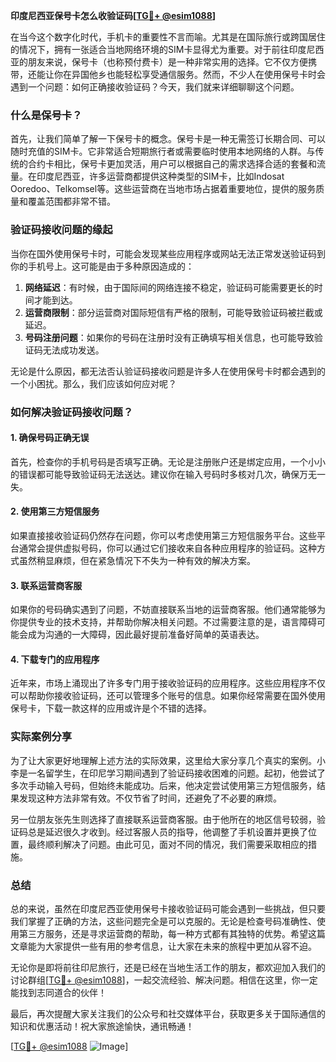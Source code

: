 **印度尼西亚保号卡怎么收验证码[[TG💪+ @esim1088](https://t.me/s/esim1088)]**

在当今这个数字化时代，手机卡的重要性不言而喻。尤其是在国际旅行或跨国居住的情况下，拥有一张适合当地网络环境的SIM卡显得尤为重要。对于前往印度尼西亚的朋友来说，保号卡（也称预付费卡）是一种非常实用的选择。它不仅方便携带，还能让你在异国他乡也能轻松享受通信服务。然而，不少人在使用保号卡时会遇到一个问题：如何正确接收验证码？今天，我们就来详细聊聊这个问题。

### 什么是保号卡？

首先，让我们简单了解一下保号卡的概念。保号卡是一种无需签订长期合同、可以随时充值的SIM卡。它非常适合短期旅行者或需要临时使用本地网络的人群。与传统的合约卡相比，保号卡更加灵活，用户可以根据自己的需求选择合适的套餐和流量。在印度尼西亚，许多运营商都提供这种类型的SIM卡，比如Indosat Ooredoo、Telkomsel等。这些运营商在当地市场占据着重要地位，提供的服务质量和覆盖范围都非常不错。

### 验证码接收问题的缘起

当你在国外使用保号卡时，可能会发现某些应用程序或网站无法正常发送验证码到你的手机号上。这可能是由于多种原因造成的：

1. **网络延迟**：有时候，由于国际间的网络连接不稳定，验证码可能需要更长的时间才能到达。
2. **运营商限制**：部分运营商对国际短信有严格的限制，可能导致验证码被拦截或延迟。
3. **号码注册问题**：如果你的号码在注册时没有正确填写相关信息，也可能导致验证码无法成功发送。

无论是什么原因，都无法否认验证码接收问题是许多人在使用保号卡时都会遇到的一个小困扰。那么，我们应该如何应对呢？

### 如何解决验证码接收问题？

#### 1. 确保号码正确无误

首先，检查你的手机号码是否填写正确。无论是注册账户还是绑定应用，一个小小的错误都可能导致验证码无法送达。建议你在输入号码时多核对几次，确保万无一失。

#### 2. 使用第三方短信服务

如果直接接收验证码仍然存在问题，你可以考虑使用第三方短信服务平台。这些平台通常会提供虚拟号码，你可以通过它们接收来自各种应用程序的验证码。这种方式虽然稍显麻烦，但在紧急情况下不失为一种有效的解决方案。

#### 3. 联系运营商客服

如果你的号码确实遇到了问题，不妨直接联系当地的运营商客服。他们通常能够为你提供专业的技术支持，并帮助你解决相关问题。不过需要注意的是，语言障碍可能会成为沟通的一大障碍，因此最好提前准备好简单的英语表达。

#### 4. 下载专门的应用程序

近年来，市场上涌现出了许多专门用于接收验证码的应用程序。这些应用程序不仅可以帮助你接收验证码，还可以管理多个账号的信息。如果你经常需要在国外使用保号卡，下载一款这样的应用或许是个不错的选择。

### 实际案例分享

为了让大家更好地理解上述方法的实际效果，这里给大家分享几个真实的案例。小李是一名留学生，在印尼学习期间遇到了验证码接收困难的问题。起初，他尝试了多次手动输入号码，但始终未能成功。后来，他决定尝试使用第三方短信服务，结果发现这种方法非常有效。不仅节省了时间，还避免了不必要的麻烦。

另一位朋友张先生则选择了直接联系运营商客服。由于他所在的地区信号较弱，验证码总是延迟很久才收到。经过客服人员的指导，他调整了手机设置并更换了位置，最终顺利解决了问题。由此可见，面对不同的情况，我们需要采取相应的措施。

### 总结

总的来说，虽然在印度尼西亚使用保号卡接收验证码可能会遇到一些挑战，但只要我们掌握了正确的方法，这些问题完全是可以克服的。无论是检查号码准确性、使用第三方服务，还是寻求运营商的帮助，每一种方式都有其独特的优势。希望这篇文章能为大家提供一些有用的参考信息，让大家在未来的旅程中更加从容不迫。

无论你是即将前往印尼旅行，还是已经在当地生活工作的朋友，都欢迎加入我们的讨论群组[[TG💪+ @esim1088](https://t.me/s/esim1088)]，一起交流经验、解决问题。相信在这里，你一定能找到志同道合的伙伴！

最后，再次提醒大家关注我们的公众号和社交媒体平台，获取更多关于国际通信的知识和优惠活动！祝大家旅途愉快，通讯畅通！

[[TG💪+ @esim1088](https://t.me/s/esim1088) ![Image](https://i.postimg.cc/4NQfJmqS/Snipaste-2025-05-13-00-14-12.png)]